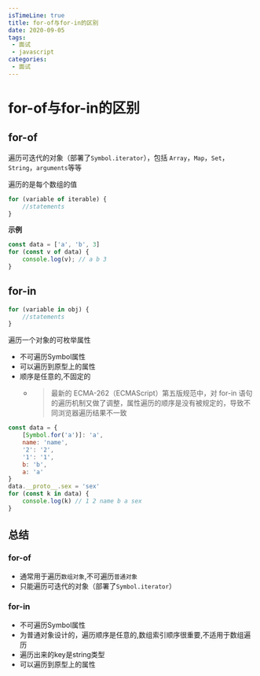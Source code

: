 ```yaml
---
isTimeLine: true
title: for-of与for-in的区别
date: 2020-09-05
tags:
 - 面试
 - javascript
categories:
 - 面试
---
```

# for-of与for-in的区别
## for-of
遍历可迭代的对象（部署了`Symbol.iterator`），包括 `Array`，`Map`，`Set`，`String`，`arguments`等等

遍历的是每个数组的值
```js
for (variable of iterable) {
    //statements
}
```

**示例**
```js
const data = ['a', 'b', 3]
for (const v of data) {
    console.log(v); // a b 3
}
```
## for-in
```js
for (variable in obj) {
    //statements
}
```
遍历一个对象的可枚举属性
* 不可遍历Symbol属性
* 可以遍历到原型上的属性
* 顺序是任意的,不固定的
  * >最新的 ECMA-262（ECMAScript）第五版规范中，对 for-in 语句的遍历机制又做了调整，属性遍历的顺序是没有被规定的，导致不同浏览器遍历结果不一致

```js
const data = {
    [Symbol.for('a')]: 'a',
    name: 'name',
    '2': '2',
    '1': '1',
    b: 'b',
    a: 'a'
}
data.__proto__.sex = 'sex'
for (const k in data) {
    console.log(k) // 1 2 name b a sex
}
```

## 总结
### for-of
* 通常用于遍历`数组对象`,不可遍历`普通对象`
* 只能遍历可迭代的对象（部署了`Symbol.iterator`）
### for-in
* 不可遍历Symbol属性
* 为普通对象设计的，遍历顺序是任意的,数组索引顺序很重要,不适用于数组遍历
* 遍历出来的key是string类型
* 可以遍历到原型上的属性 

